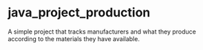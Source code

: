 # java_project_production
A simple project that tracks manufacturers and what they produce according to the materials they have available.
